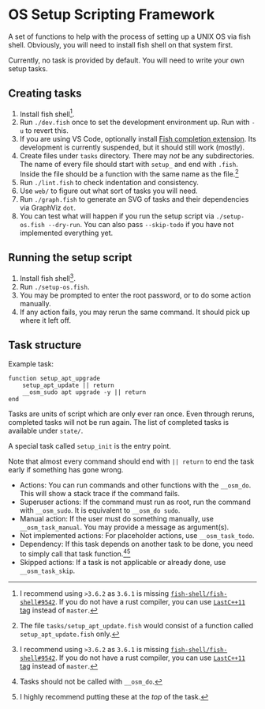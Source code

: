 # OS Setup Scripting Framework

A set of functions to help with the process of setting up a UNIX OS via fish
shell. Obviously, you will need to install fish shell on that system first.

Currently, no task is provided by default. You will need to write your own setup
tasks.

## Creating tasks

1. Install fish shell[^1].
2. Run `./dev.fish` once to set the development environment up. Run with `-u` to
   revert this.
3. If you are using VS Code, optionally install [Fish completion
   extension](https://github.com/esdmr/fish-completion). Its development is
   currently suspended, but it should still work (mostly).
4. Create files under `tasks` directory. There may *not* be any subdirectories.
   The name of every file should start with `setup_` and end with `.fish`.
   Inside the file should be a function with the same name as the file.[^2]
5. Run `./lint.fish` to check indentation and consistency.
6. Use `web/` to figure out what sort of tasks you will need.
7. Run `./graph.fish` to generate an SVG of tasks and their dependencies via
   GraphViz `dot`.
8. You can test what will happen if you run the setup script via
   `./setup-os.fish --dry-run`. You can also pass `--skip-todo` if you have not
   implemented everything yet.

[^1]: I recommend using `>3.6.2` as `3.6.1` is missing
   [`fish-shell/fish-shell#9542`](https://togithub.com/fish-shell/fish-shell/pull/9542).
   If you do not have a rust compiler, you can use [`LastC++11`
   tag](https://togithub.com/fish-shell/fish-shell/releases/tag/LastC%2B%2B11)
   instead of `master`.
[^2]: The file `tasks/setup_apt_update.fish` would consist of a function called
   `setup_apt_update.fish` only.

## Running the setup script

1. Install fish shell[^1].
2. Run `./setup-os.fish`.
3. You may be prompted to enter the root password, or to do some action
   manually.
4. If any action fails, you may rerun the same command. It should pick up where
   it left off.

## Task structure

Example task:

```fish
function setup_apt_upgrade
    setup_apt_update || return
    __osm_sudo apt upgrade -y || return
end
```

Tasks are units of script which are only ever ran once. Even through reruns,
completed tasks will not be run again. The list of completed tasks is available
under `state/`.

A special task called `setup_init` is the entry point.

Note that almost every command should end with `|| return` to end the task early
if something has gone wrong.

- Actions: You can run commands and other functions with the `__osm_do`. This
  will show a stack trace if the command fails.
- Superuser actions: If the command must run as root, run the command with
  `__osm_sudo`. It is equivalent to `__osm_do sudo`.
- Manual action: If the user must do something manually, use
  `__osm_task_manual`. You may provide a message as argument(s).
- Not implemented actions: For placeholder actions, use `__osm_task_todo`.
- Dependency: If this task depends on another task to be done, you need to
  simply call that task function.[^3]&zwnj;[^4]
- Skipped actions: If a task is not applicable or already done, use
  `__osm_task_skip`.

[^3]: Tasks should not be called with `__osm_do`.
[^4]: I highly recommend putting these at the *top* of the task.
